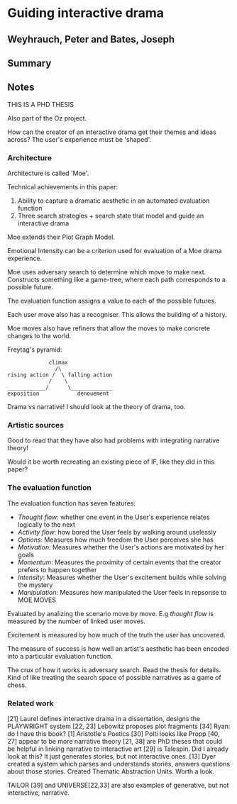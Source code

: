 # Guiding interactive drama
## Weyhrauch, Peter and Bates, Joseph

## Summary


## Notes

THIS IS A PHD THESIS

Also part of the Oz project.

How can the creator of an interactive drama get their themes and ideas across? The user's experience must be 'shaped'.

### Architecture

Architecture is called 'Moe'.

Technical achievements in this paper:
1. Ability to capture a dramatic aesthetic in an automated evaluation function
2. Three search strategies + search state that model and guide an interactive drama

Moe extends their Plot Graph Model.

Emotional Intensity can be a criterion used for evaluation of a Moe drama experience.

Moe uses adversary search to determine which move to make next.
Constructs something like a game-tree, where each path corresponds to a possible future.

The evaluation function assigns a value to each of the possible futures.

Each user move also has a recogniser. This allows the building of a history.

Moe moves also have refiners that allow the moves to make concrete changes to the world.

Freytag's pyramid:

				 climax
                   /\
    rising action /  \ falling action
	             /    \
	____________/      \_____________
	exposition            denouement


Drama vs narrative! I should look at the theory of drama, too.

### Artistic sources
Good to read that they have also had problems with integrating narrative theory!

Would it be worth recreating an existing piece of IF, like they did in this paper?

### The evaluation function

The evaluation function has seven features:

- _Thought flow_: whether one event in the User's experience relates logically to the next
- _Activity flow_: how bored the User feels by walking around uselessly
- _Options_: Measures how much freedom the User perceives she has
- _Motivation_: Measures whether the User's actions are motivated by her goals
- _Momentum_: Measures the proximity of certain events that the creator prefers to happen together
- _Intensity_: Measures whether the User's excitement builds while solving the mystery
- _Manipulation_: Measures how manipulated the User feels in repsonse to MOE MOVES

Evaluated by analizing the scenario move by move. E.g _thought flow_ is measured by the number of linked user moves.

Excitement is measured by how much of the truth the user has uncovered.

The measure of success is how well an artist's aesthetic has been encoded into a particular evaluation function.

The crux of how it works is adversary search. Read the thesis for details. Kind of like treating the search space of possible narratives as a game of chess.


### Related work

[21] Laurel defines interactive drama in a dissertation, designs the PLAYWRIGHT system
[22, 23] Lebowitz proposes plot fragments
[34] Ryan: do I have this book?
[1] Aristotle's Poetics
[30] Polti looks like Propp
[40, 27] appear to be more narrative theory
[21, 38] are PhD theses that could be helpful in linking narrative to interactive art
[29] is Talespin. Did I already look at this? It just generates stories, but not interactive ones.
[13] Dyer created a system which parses and understands stories, answers questions about those stories. Created Thematic Abstraction Units. Worth a look.

TAILOR [39] and UNIVERSE[22,33] are also examples of generative, but not interactive, narrative.
